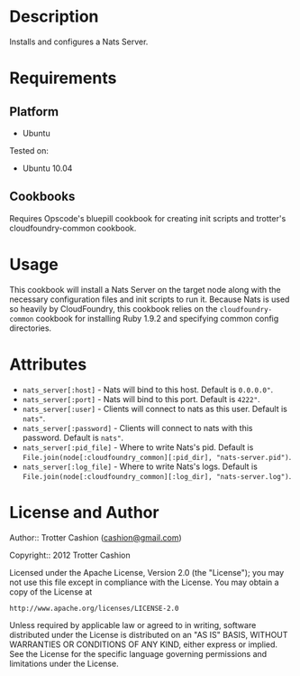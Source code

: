Description
===========

Installs and configures a Nats Server.

Requirements
============

Platform
--------

* Ubuntu

Tested on:

* Ubuntu 10.04

Cookbooks
---------

Requires Opscode's bluepill cookbook for creating init scripts and
trotter's cloudfoundry-common cookbook.

Usage
=====

This cookbook will install a Nats Server on the target node along with
the necessary configuration files and init scripts to run it. Because
Nats is used so heavily by CloudFoundry, this cookbook relies on the
`cloudfoundry-common` cookbook for installing Ruby 1.9.2 and specifying
common config directories.

Attributes
==========

* `nats_server[:host]` - Nats will bind to this host. Default is `0.0.0.0"`.
* `nats_server[:port]` - Nats will bind to this port. Default is `4222"`.
* `nats_server[:user]` - Clients will connect to nats as this user. Default is `nats"`.
* `nats_server[:password]` - Clients will connect to nats with this password. Default is `nats"`.
* `nats_server[:pid_file]` - Where to write Nats's pid. Default is `File.join(node[:cloudfoundry_common][:pid_dir], "nats-server.pid")`.
* `nats_server[:log_file]` - Where to write Nats's logs. Default is `File.join(node[:cloudfoundry_common][:log_dir], "nats-server.log")`.

License and Author
==================

Author:: Trotter Cashion (<cashion@gmail.com>)

Copyright:: 2012 Trotter Cashion

Licensed under the Apache License, Version 2.0 (the "License");
you may not use this file except in compliance with the License.
You may obtain a copy of the License at

    http://www.apache.org/licenses/LICENSE-2.0

Unless required by applicable law or agreed to in writing, software
distributed under the License is distributed on an "AS IS" BASIS,
WITHOUT WARRANTIES OR CONDITIONS OF ANY KIND, either express or implied.
See the License for the specific language governing permissions and
limitations under the License.
